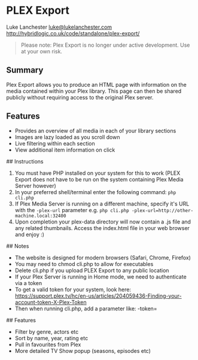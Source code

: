 # PLEX Export

Luke Lanchester <luke@lukelanchester.com>
http://hybridlogic.co.uk/code/standalone/plex-export/


> Please note: Plex Export is no longer under active development. Use at your own risk.


## Summary

Plex Export allows you to produce an HTML page with information on the media contained within your Plex library. This page can then be shared publicly without requiring access to the original Plex server.


## Features

* Provides an overview of all media in each of your library sections
* Images are lazy loaded as you scroll down
* Live filtering within each section
* View additional item information on click


## Instructions

1. You must have PHP installed on your system for this to work (PLEX Export does not have to be run on the system containing Plex Media Server however)
2. In your preferred shell/terminal enter the following command: `php cli.php`
3. If Plex Media Server is running on a different machine, specify it's URL with the `-plex-url` parameter e.g. `php cli.php -plex-url=http://other-machine.local:32400`
4. Upon completion your plex-data directory will now contain a .js file and any related thumbnails. Access the index.html file in your web browser and enjoy :)


## Notes

* The website is designed for modern browsers (Safari, Chrome, Firefox)
* You may need to chmod cli.php to allow for executables
* Delete cli.php if you upload PLEX Export to any public location
* If your Plex Server is running in Home mode, we need to authenticate via a token
* To get a valid token for your system, look here: https://support.plex.tv/hc/en-us/articles/204059436-Finding-your-account-token-X-Plex-Token
* Then when running cli.php, add a parameter like: -token=<Your Token>


## Features

* Filter by genre, actors etc
* Sort by name, year, rating etc
* Pull in favourites from Plex
* More detailed TV Show popup (seasons, episodes etc)
